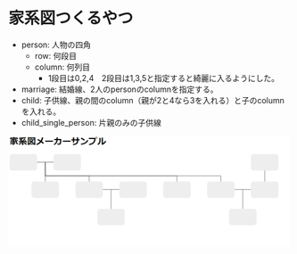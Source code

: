 # 家系図つくるやつ

* person: 人物の四角
  * row: 何段目
  * column: 何列目
    - 1段目は0,2,4　2段目は1,3,5と指定すると綺麗に入るようにした。
* marriage: 結婚線、2人のpersonのcolumnを指定する。
* child: 子供線、親の間のcolumn（親が2と4なら3を入れる）と子のcolumnを入れる。
* child_single_person: 片親のみの子供線

![サンプル図](sample.png)